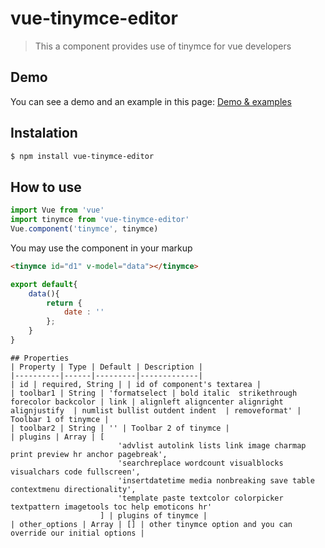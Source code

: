 # vue-tinymce-editor

> This a component provides use of tinymce for vue developers

## Demo
You can see a demo and an example in this page:
[Demo & examples](https://dyonir.github.io/vue-tinymce-editor/)

## Instalation
```bash
$ npm install vue-tinymce-editor
```

## How to use
```js
import Vue from 'vue'
import tinymce from 'vue-tinymce-editor'
Vue.component('tinymce', tinymce)
```


You may use the component in your markup
```html
<tinymce id="d1" v-model="data"></tinymce>
```

```js
export default{
    data(){
        return {
            date : ''
        };
    }
}
```


```
## Properties
| Property | Type | Default | Description |
|----------|------|---------|-------------|
| id | required, String | | id of component's textarea |
| toolbar1 | String | 'formatselect | bold italic  strikethrough  forecolor backcolor | link | alignleft aligncenter alignright alignjustify  | numlist bullist outdent indent  | removeformat' | Toolbar 1 of tinymce |
| toolbar2 | String | '' | Toolbar 2 of tinymce |
| plugins | Array | [
                        'advlist autolink lists link image charmap print preview hr anchor pagebreak',
                        'searchreplace wordcount visualblocks visualchars code fullscreen',
                        'insertdatetime media nonbreaking save table contextmenu directionality',
                        'template paste textcolor colorpicker textpattern imagetools toc help emoticons hr'
                    ] | plugins of tinymce |
| other_options | Array | [] | other tinymce option and you can override our initial options |
